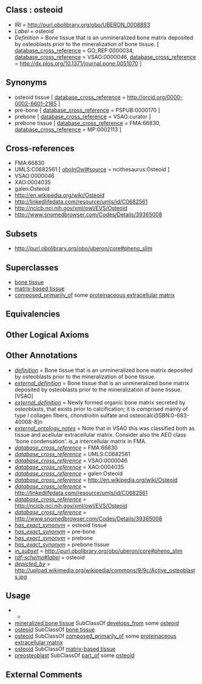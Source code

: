 
## Class : osteoid

 * *IRI* = http://purl.obolibrary.org/obo/UBERON_0008883
 * *Label* = osteoid
 * *Definition* = Bone tissue that is an unmineralized bone matrix deposited by osteoblasts prior to the mineralization of bone tissue. [ [database_cross_reference](../../ef/oboInOwl#hasDbXref.md) = GO_REF:0000034, [database_cross_reference](../../ef/oboInOwl#hasDbXref.md) = VSAO:0000046, [database_cross_reference](../../ef/oboInOwl#hasDbXref.md) = http://dx.plos.org/10.1371/journal.pone.0051070 ]

## Synonyms

 * osteoid tissue [ [database_cross_reference](../../ef/oboInOwl#hasDbXref.md) = http://orcid.org/0000-0002-6601-2165 ]
 * pre-bone [ [database_cross_reference](../../ef/oboInOwl#hasDbXref.md) = PSPUB:0000170 ]
 * prebone [ [database_cross_reference](../../ef/oboInOwl#hasDbXref.md) = VSAO:curator ]
 * prebone tissue [ [database_cross_reference](../../ef/oboInOwl#hasDbXref.md) = FMA:66830, [database_cross_reference](../../ef/oboInOwl#hasDbXref.md) = MP:0002113 ]

## Cross-references

 * FMA:66830
 * UMLS:C0682561 [ [oboInOwl#source](../../ce/oboInOwl#source.md) = ncithesaurus:Osteoid ]
 * VSAO:0000046
 * XAO:0004035
 * galen:Osteoid
 * http://en.wikipedia.org/wiki/Osteoid
 * http://linkedlifedata.com/resource/umls/id/C0682561
 * http://ncicb.nci.nih.gov/xml/owl/EVS/Osteoid
 * http://www.snomedbrowser.com/Codes/Details/39365008

## Subsets

 * http://purl.obolibrary.org/obo/uberon/core#pheno_slim

## Superclasses

 * [bone tissue](../../UBERON/81/UBERON_0002481.md)
 * [matrix-based tissue](../../UBERON/75/UBERON_0007475.md)
 * [composed_primarily_of](../../RO/73/RO_0002473.md) some [proteinaceous extracellular matrix](../../GO/78/GO_0005578.md)

## Equivalencies


## Other Logical Axioms


## Other Annotations

 * *[definition](../../IAO/15/IAO_0000115.md)* = Bone tissue that is an unmineralized bone matrix deposited by osteoblasts prior to the mineralization of bone tissue.
 * *[external_definition](../../UBPROP/01/UBPROP_0000001.md)* = Bone tissue that is an unmineralized bone matrix deposited by osteoblasts prior to the mineralization of bone tissue.[VSAO]
 * *[external_definition](../../UBPROP/01/UBPROP_0000001.md)* = Newly formed organic bone matrix secreted by osteoblasts, that exists prior to calcification; it is comprised mainly of type I collagen fibers, chondroitin sulfate and osteocalci[ISBN:0-683-40008-8]n
 * *[external_ontology_notes](../../UBPROP/12/UBPROP_0000012.md)* = Note that in VSAO this was classified both as tissue and acellular extracellular matrix. Consider also the AEO class 'bone condensation'. is_a intercellular matrix in FMA.
 * *[database_cross_reference](../../ef/oboInOwl#hasDbXref.md)* = FMA:66830
 * *[database_cross_reference](../../ef/oboInOwl#hasDbXref.md)* = UMLS:C0682561
 * *[database_cross_reference](../../ef/oboInOwl#hasDbXref.md)* = VSAO:0000046
 * *[database_cross_reference](../../ef/oboInOwl#hasDbXref.md)* = XAO:0004035
 * *[database_cross_reference](../../ef/oboInOwl#hasDbXref.md)* = galen:Osteoid
 * *[database_cross_reference](../../ef/oboInOwl#hasDbXref.md)* = http://en.wikipedia.org/wiki/Osteoid
 * *[database_cross_reference](../../ef/oboInOwl#hasDbXref.md)* = http://linkedlifedata.com/resource/umls/id/C0682561
 * *[database_cross_reference](../../ef/oboInOwl#hasDbXref.md)* = http://ncicb.nci.nih.gov/xml/owl/EVS/Osteoid
 * *[database_cross_reference](../../ef/oboInOwl#hasDbXref.md)* = http://www.snomedbrowser.com/Codes/Details/39365008
 * *[has_exact_synonym](../../ym/oboInOwl#hasExactSynonym.md)* = osteoid tissue
 * *[has_exact_synonym](../../ym/oboInOwl#hasExactSynonym.md)* = pre-bone
 * *[has_exact_synonym](../../ym/oboInOwl#hasExactSynonym.md)* = prebone
 * *[has_exact_synonym](../../ym/oboInOwl#hasExactSynonym.md)* = prebone tissue
 * *[in_subset](../../et/oboInOwl#inSubset.md)* = http://purl.obolibrary.org/obo/uberon/core#pheno_slim
 * *[rdf-schema#label](../../el/rdf-schema#label.md)* = osteoid
 * *[depicted_by](../../depicted/by/depicted_by.md)* = http://upload.wikimedia.org/wikipedia/commons/9/9c/Active_osteoblasts.jpg

## Usage

 * -
 * [mineralized bone tissue](../../UBERON/15/UBERON_4000115.md) SubClassOf [develops_from](../../RO/02/RO_0002202.md) some [osteoid](../../UBERON/83/UBERON_0008883.md)
 * [osteoid](../../UBERON/83/UBERON_0008883.md) SubClassOf [bone tissue](../../UBERON/81/UBERON_0002481.md)
 * [osteoid](../../UBERON/83/UBERON_0008883.md) SubClassOf [composed_primarily_of](../../RO/73/RO_0002473.md) some [proteinaceous extracellular matrix](../../GO/78/GO_0005578.md)
 * [osteoid](../../UBERON/83/UBERON_0008883.md) SubClassOf [matrix-based tissue](../../UBERON/75/UBERON_0007475.md)
 * [preosteoblast](../../CL/10/CL_0007010.md) SubClassOf [part_of](../../BFO/50/BFO_0000050.md) some [osteoid](../../UBERON/83/UBERON_0008883.md)

## External Comments

